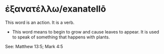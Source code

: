 # ἐξανατέλλω/exanatellō
This word is an action. It is a verb.
* This word means to begin to grow and cause leaves to appear. It is used to speak of something that happens with plants.

See: Matthew 13:5; Mark 4:5
